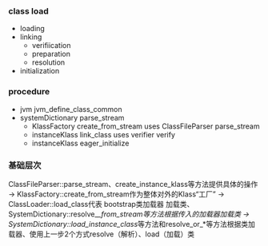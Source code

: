### class load
- loading
- linking
	- verifiication
	- preparation
	- resolution
- initialization


### procedure
- jvm
	jvm_define_class_common 
- systemDictionary
	parse_stream
	- KlassFactory
		create_from_stream uses ClassFileParser parse_stream
	- instanceKlass
		link_class uses verifier verify
	- instanceKlass
		eager_initialize

### 基础层次
ClassFileParser::parse_stream、create_instance_klass等方法提供具体的操作 ->
KlassFactory::create_from_stream作为整体对外的Klass“工厂” ->
ClassLoader::load_class代表 bootstrap类加载器 加载类、
SystemDictionary::resolve_*_from_stream等方法根据传入的加载器加载类 ->
SystemDictionary::load_instance_class*等方法和resolve_or_*等方法根据类加载器、使用上一步2个方式resolve（解析）、load（加载）类



